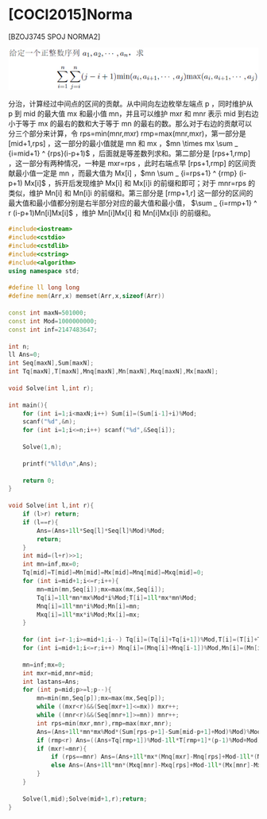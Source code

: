# [COCI2015]Norma
[BZOJ3745 SPOJ NORMA2]

![BZOJ3745](_v_images/_bzoj3745_1537577139_796681965.png)

分治，计算经过中间点的区间的贡献。从中间向左边枚举左端点 p ，同时维护从 p 到 mid 的最大值 mx 和最小值 mn，并且可以维护 mxr 和 mnr 表示 mid 到右边小于等于 mx 的最右的数和大于等于 mn 的最右的数。那么对于右边的贡献可以分三个部分来计算，令 rps=min(mnr,mxr) rmp=max(mnr,mxr)，第一部分是 [mid+1,rps] ，这一部分的最小值就是 mn 和 mx ，$mn \times mx \sum _ {i=mid+1} ^ {rps}(i-p+1)$ ，后面就是等差数列求和。第二部分是 [rps+1,rmp] ，这一部分有两种情况，一种是 mxr=rps ，此时右端点早 [rps+1,rmp] 的区间贡献最小值一定是 mn ，而最大值为 Mx[i] ，$mn \sum _ {i=rps+1} ^ {rmp} (i-p+1) Mx[i]$ ，拆开后发现维护 Mx[i] 和  Mx[i]i 的前缀和即可；对于 mnr=rps 的类似，维护 Mn[i] 和 Mn[i]i 的前缀和。第三部分是 [rmp+1,r] 这一部分的区间的最大值和最小值都分别是右半部分对应的最大值和最小值， $\sum _ {i=rmp+1} ^ r (i-p+1)Mn[i]Mx[i]$ ，维护 Mn[i]Mx[i] 和 Mn[i]Mx[i]i 的前缀和。

```cpp
#include<iostream>
#include<cstdio>
#include<cstdlib>
#include<cstring>
#include<algorithm>
using namespace std;

#define ll long long
#define mem(Arr,x) memset(Arr,x,sizeof(Arr))

const int maxN=501000;
const int Mod=1000000000;
const int inf=2147483647;

int n;
ll Ans=0;
int Seq[maxN],Sum[maxN];
int Tq[maxN],T[maxN],Mnq[maxN],Mn[maxN],Mxq[maxN],Mx[maxN];

void Solve(int l,int r);

int main(){
	for (int i=1;i<maxN;i++) Sum[i]=(Sum[i-1]+i)%Mod;
	scanf("%d",&n);
	for (int i=1;i<=n;i++) scanf("%d",&Seq[i]);

	Solve(1,n);

	printf("%lld\n",Ans);

	return 0;
}

void Solve(int l,int r){
	if (l>r) return;
	if (l==r){
		Ans=(Ans+1ll*Seq[l]*Seq[l]%Mod)%Mod;
		return;
	}
	int mid=(l+r)>>1;
	int mn=inf,mx=0;
	Tq[mid]=T[mid]=Mn[mid]=Mx[mid]=Mnq[mid]=Mxq[mid]=0;
	for (int i=mid+1;i<=r;i++){
		mn=min(mn,Seq[i]);mx=max(mx,Seq[i]);
		Tq[i]=1ll*mn*mx%Mod*i%Mod;T[i]=1ll*mx*mn%Mod;
		Mnq[i]=1ll*mn*i%Mod;Mn[i]=mn;
		Mxq[i]=1ll*mx*i%Mod;Mx[i]=mx;
	}

	for (int i=r-1;i>=mid+1;i--) Tq[i]=(Tq[i]+Tq[i+1])%Mod,T[i]=(T[i]+T[i+1])%Mod;
	for (int i=mid+1;i<=r;i++) Mnq[i]=(Mnq[i]+Mnq[i-1])%Mod,Mn[i]=(Mn[i]+Mn[i-1])%Mod,Mxq[i]=(Mxq[i-1]+Mxq[i])%Mod,Mx[i]=(Mx[i]+Mx[i-1])%Mod;

	mn=inf;mx=0;
	int mxr=mid,mnr=mid;
	int lastans=Ans;
	for (int p=mid;p>=l;p--){
		mn=min(mn,Seq[p]);mx=max(mx,Seq[p]);
		while ((mxr<r)&&(Seq[mxr+1]<=mx)) mxr++;
		while ((mnr<r)&&(Seq[mnr+1]>=mn)) mnr++;
		int rps=min(mxr,mnr),rmp=max(mxr,mnr);
		Ans=(Ans+1ll*mn*mx%Mod*(Sum[rps-p+1]-Sum[mid-p+1]+Mod)%Mod)%Mod;
		if (rmp<r) Ans=((Ans+Tq[rmp+1])%Mod-1ll*T[rmp+1]*(p-1)%Mod+Mod)%Mod;
		if (mxr!=mnr){
			if (rps==mnr) Ans=(Ans+1ll*mx*(Mnq[mxr]-Mnq[rps]+Mod-1ll*(Mn[mxr]-Mn[rps])*(p-1)%Mod+Mod)%Mod)%Mod;
			else Ans=(Ans+1ll*mn*(Mxq[mnr]-Mxq[rps]+Mod-1ll*(Mx[mnr]-Mx[rps])*(p-1)%Mod+Mod)%Mod)%Mod;
		}
	}

	Solve(l,mid);Solve(mid+1,r);return;
}
```